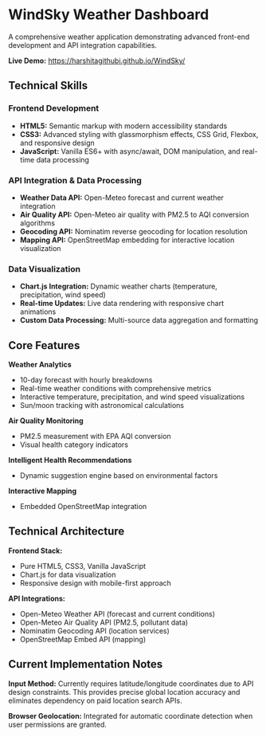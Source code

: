 # WindSky Weather Dashboard

A comprehensive weather application demonstrating advanced front-end development and API integration capabilities.

**Live Demo:** https://harshitagithubi.github.io/WindSky/

## Technical Skills

### Frontend Development
- **HTML5:** Semantic markup with modern accessibility standards
- **CSS3:** Advanced styling with glassmorphism effects, CSS Grid, Flexbox, and responsive design
- **JavaScript:** Vanilla ES6+ with async/await, DOM manipulation, and real-time data processing

### API Integration & Data Processing
- **Weather Data API:** Open-Meteo forecast and current weather integration
- **Air Quality API:** Open-Meteo air quality with PM2.5 to AQI conversion algorithms
- **Geocoding API:** Nominatim reverse geocoding for location resolution
- **Mapping API:** OpenStreetMap embedding for interactive location visualization

### Data Visualization
- **Chart.js Integration:** Dynamic weather charts (temperature, precipitation, wind speed)
- **Real-time Updates:** Live data rendering with responsive chart animations
- **Custom Data Processing:** Multi-source data aggregation and formatting

## Core Features

**Weather Analytics**
- 10-day forecast with hourly breakdowns
- Real-time weather conditions with comprehensive metrics
- Interactive temperature, precipitation, and wind speed visualizations
- Sun/moon tracking with astronomical calculations

**Air Quality Monitoring**
- PM2.5 measurement with EPA AQI conversion
- Visual health category indicators

**Intelligent Health Recommendations**
- Dynamic suggestion engine based on environmental factors

**Interactive Mapping**
- Embedded OpenStreetMap integration

## Technical Architecture

**Frontend Stack:**
- Pure HTML5, CSS3, Vanilla JavaScript
- Chart.js for data visualization
- Responsive design with mobile-first approach

**API Integrations:**
- Open-Meteo Weather API (forecast and current conditions)
- Open-Meteo Air Quality API (PM2.5, pollutant data)
- Nominatim Geocoding API (location services)
- OpenStreetMap Embed API (mapping)

## Current Implementation Notes

**Input Method:** Currently requires latitude/longitude coordinates due to API design constraints. This provides precise global location accuracy and eliminates dependency on paid location search APIs.

**Browser Geolocation:** Integrated for automatic coordinate detection when user permissions are granted.
